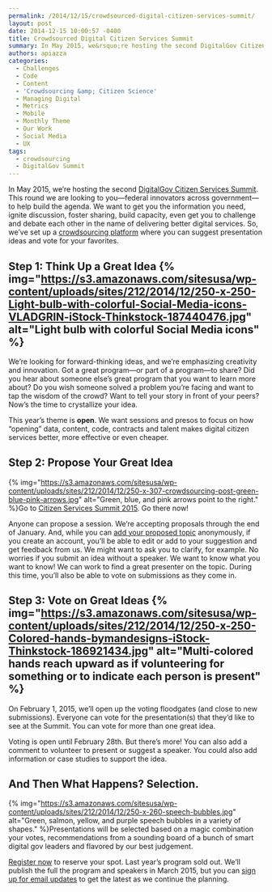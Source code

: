 ```yaml
---
permalink: /2014/12/15/crowdsourced-digital-citizen-services-summit/
layout: post
date: 2014-12-15 10:00:57 -0400
title: Crowdsourced Digital Citizen Services Summit
summary: In May 2015, we&rsquo;re hosting the second DigitalGov Citizen Services Summit. This round we are looking to you&mdash;federal innovators across government&mdash;to help build the agenda. We want to get you the information you need, ignite discussion, foster sharing, build capacity, even get you to challenge and debate each other in the name of delivering better
authors: apiazza
categories:
  - Challenges
  - Code
  - Content
  - 'Crowdsourcing &amp; Citizen Science'
  - Managing Digital
  - Metrics
  - Mobile
  - Monthly Theme
  - Our Work
  - Social Media
  - UX
tags:
  - crowdsourcing
  - DigitalGov Summit
---
```


In May 2015, we’re hosting the second [DigitalGov Citizen Services Summit](https://www.WHATEVER/event/2015-digitalgov-citizen-services-summit/ "Spring 2015 DigitalGov Citizen Services Summit"). This round we are looking to you—federal innovators across government—to help build the agenda. We want to get you the information you need, ignite discussion, foster sharing, build capacity, even get you to challenge and debate each other in the name of delivering better digital services. So, we’ve set up a [crowdsourcing platform](https://crowdhall.com/h/299/) where you can suggest presentation ideas and vote for your favorites.

## Step 1: Think Up a Great Idea {% img="https://s3.amazonaws.com/sitesusa/wp-content/uploads/sites/212/2014/12/250-x-250-Light-bulb-with-colorful-Social-Media-icons-VLADGRIN-iStock-Thinkstock-187440476.jpg" alt="Light bulb with colorful Social Media icons" %} 

We’re looking for forward-thinking ideas, and we’re emphasizing creativity and innovation. Got a great program—or part of a program—to share? Did you hear about someone else’s great program that you want to learn more about? Do you wish someone solved a problem you’re facing and want to tap the wisdom of the crowd? Want to tell your story in front of your peers? Now’s the time to crystallize your idea. ​

This year’s theme is **open**. We want sessions and presos to focus on how &#8220;opening&#8221; data, content, code, contracts and talent makes digital citizen services better, more effective or even cheaper.

## Step 2: Propose Your Great Idea

{% img="https://s3.amazonaws.com/sitesusa/wp-content/uploads/sites/212/2014/12/250-x-307-crowdsourcing-post-green-blue-pink-arrows.jpg" alt="Green, blue, and pink arrows point to the right." %}Go to [Citizen Services Summit 2015](https://crowdhall.com/h/299/). Go there now!

Anyone can propose a session. We’re accepting proposals through the end of January. And, while you can [add your proposed topic](https://crowdhall.com/h/299/) anonymously, if you create an account, you’ll be able to edit or add to your suggestion and get feedback from us. We might want to ask you to clarify, for example. No worries if you submit an idea without a speaker. We want to know what you want to know! We can work to find a great presenter on the topic. During this time, you’ll also be able to vote on submissions as they come in.

## Step 3: Vote on Great Ideas {% img="https://s3.amazonaws.com/sitesusa/wp-content/uploads/sites/212/2014/12/250-x-250-Colored-hands-bymandesigns-iStock-Thinkstock-186921434.jpg" alt="Multi-colored hands reach upward as if volunteering for something or to indicate each person is present" %} 

On February 1, 2015, we’ll open up the voting floodgates (and close to new submissions). Everyone can vote for the presentation(s) that they’d like to see at the Summit. You can vote for more than one great idea.

Voting is open until February 28th. But there’s more! You can also add a comment to volunteer to present or suggest a speaker. You could also add information or case studies to support the idea.

## And Then What Happens? Selection.

{% img="https://s3.amazonaws.com/sitesusa/wp-content/uploads/sites/212/2014/12/250-x-260-speech-bubbles.jpg" alt="Green, salmon, yellow, and purple speech bubbles in a variety of shapes." %}Presentations will be selected based on a magic combination your votes, recommendations from a sounding board of a bunch of smart digital gov leaders and flavored by our best judgement.

[Register now](https://www.eventbrite.com/e/2015-spring-citizen-services-summit-registration-12671367401) to reserve your spot. Last year’s program sold out. We’ll publish the full the program and speakers in March 2015, but you can [sign up for email updates](https://public.govdelivery.com/accounts/USHOWTO/subscriber/new?topic_id=USHOWTO_45) to get the latest as we continue the planning.